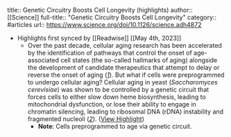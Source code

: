 title:: Genetic Circuitry Boosts Cell Longevity (highlights)
author:: [[Science]]
full-title:: "Genetic Circuitry Boosts Cell Longevity"
category:: #articles
url:: https://www.science.org/doi/10.1126/science.adh4872

- Highlights first synced by [[Readwise]] [[May 4th, 2023]]
	- Over the past decade, cellular aging research has been accelerated by the identification of pathways that control the onset of age-associated cell states (the so-called hallmarks of aging) alongside the development of candidate therapeutics that attempt to delay or reverse the onset of aging ([*1*](https://www.science.org/doi/10.1126/science.adh4872#core-R1)). But what if cells were preprogrammed to undergo cellular aging? Cellular aging in yeast (*Saccharomyces cerevisiae*) was shown to be controlled by a genetic circuit that forces cells to either slow down heme biosynthesis, leading to mitochondrial dysfunction, or lose their ability to engage in chromatin silencing, leading to ribosomal DNA (rDNA) instability and fragmented nucleoli ([*2*](https://www.science.org/doi/10.1126/science.adh4872#core-R2)). ([View Highlight](https://read.readwise.io/read/01gzd3rxdc1332rrsx5dgv9hye))
		- **Note**: Cells preprogrammed to age via genetic circuit.